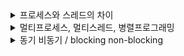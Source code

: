 
<details>

<summary>프로세스와 스레드의 차이</summary>

## 프로세스

- 메모리 상에서 실행중인 프로그램
- 최소 하나의 스레드를 보유하고 있으며, 각각 별도의 주소 공간을 독립적으로 할당받는다. (code, data, heap, stack)

**특징**

- 최소 1개의 스레드를 가지고 있다.
- 각 프로세스는 별도의 주소 공간에서 실행되며, 한 프로세스는 다른 프로세스는 다른 프로세스의 변수나 자료구조에 접근할 수 없다.
- 다른 프로세스의 자원에 접근하려면 프로세스 간의 통신(IPC, Inter-Process Communication)을 사용해야 한다.
  - ex) 파이프, 파일, 소켓 등을 이용한 통신

![img.png](img.png)

- code
  - 실행할 프로그램의 코드나 명령어들이 기계어 형태로 저장된 영역
  - CPU는 코드 영역에 저장된 명령어들을 하나씩 처리한다.


- data
  - 코드에서 선언한 전역 변수와 정적 변수가 저장되는 영역
  - 프로그램이 실행되면서 할당되고 종료되면서 소멸한다.


- stack
  - 함수 안에서 선언된 지역변수, 매개변수, 리턴값 들이 저장되는 영역
  - 함수 호출시 기록되고 종료되면 제거된다.


- heap
  - 관리가 가능한 데이터 이외의 다른 형태의 데이터를 관리하기 위한 자유공간

![img_2.png](img_2.png)




---

## 스레드

- 프로세스 안에서 실행되는 흐름 단위
- 프로세스의 특정한 수행 경로
- 프로세스가 할당받은 자원을 이용하는 실행의 단위
- stack만 따로 할당받고 나머지 영역은 스레드끼리 서로 공유

![img_1.png](img_1.png)


**특징**

- 스레드는 프로세스 내에서 각각 stack만 따로 할당받고 code, data, heap 영역은 공유한다.
- 각각의 스레드는 별도의 레지스터와 스택을 갖고 있지만, 힙 메모리는 서로 읽고 쓸 수 있다.
- 한 스레드가 프로세스 자원을 변경하면, 다른 이웃 스레드(sibling thread)도 그 변경 결과를 즉시 볼 수 있다.


**reference** <br>
https://velog.io/@aeong98/운영체제OS-프로세스와-스레드

</details>

<details>

<summary> 멀티프로세스, 멀티스레드, 병렬프로그래밍 </summary>

## 멀티프로세스

- 두 개 이상 다수의 프로세서(CPU)가 협력적으로 하나 이상의 작업(Task)을 동시에 처리하는 것
- 각 프로세스 간 메모리 구분이 필요하거나 독립된 주소 공간을 가져야 할 경우 사용

**장점**

- 독립된 구조로 안정성이 높다.
- 프로세스 중 하나에 문제가 생겨도 다른 프로세스에 영향을 주지 않는다.


**단점**

- 멀티스레드보다 많은 메모리 공간과 CPU 시간을 차지한다.
- 독립된 메모리 영역이기 때문에 작업량이 많을수록, `Context Switching`이 자주 일어나서 주소 공간의 공유가 잦을 경우 오버헤드가 발생해 성능 저하가 발생할 수 있다.
- `Context Switching` 과정에서 캐시 메모리 초기화 등 무거운 작업이 실행되면서 오버헤드 발생

`Context Switching`
- CPU는 한 번에 하나의 프로세스만 실행 가능
- CPU에서 여러 프로세스를 돌아가면서 작업을 처리하는데 이 과정을 말한다.
- 즉, 동작 중인 프로세스가 대기하면서 해당 프로세스 상태(Context)를 보관하고, 대기하고 있던 다음 순서의 프로세스가 동작하면서 이전에 보관했던 프로세스의 상태를 복구하는 작업


---


## 멀티스레드

- 하나의 프로세스에 여러 스레드로 자원을 공유하며 작업을 나누어 수행하는 것

**장점**

- Context Switching 할 때 공유하고 있는 메모리만큼 메모리 자원을 아낄 수 있다.
- 프로세스 내의 stack 영역을 제외한 모든 메모리를 공유하기 때문에 통신 부담이 적어 응답 시간이 빠르다.


**단점**

- 스레드 하나가 프로세스 내 자원을 망치면 모든 프로세스가 종료될 수 있다.
- 자원을 공유하기 때문에 필연적으로 동기화 문제가 발생할 수밖에 없다. 교착상태가 발생하지 않도록 주의해야 한다.


_동기화 문제(Synchronization Issue)_

멀티스레드를 사용하면 각각의 스레드 중 어떤 것이 어떤 순서로 실행될지 그 순서를 알 수 없다. 

만약 A 스레드가 어떤 자원을 사용하다가 B 스레드로 제어권이 넘어간 후 B 스레드가 해당 자원을 수정했을 때, 다시 제어권을 받은 A 가 해당 자원에 접근하지 못하거나, 바뀐 자원에 접근하게 되는 오류가 발생할 수 있다.

스케줄링은 운영체제가 자동으로 구현해주지 않기 때문에 프로그래머가 적절한 기법을 직접 구현해야 하므로 프로그래밍을 할 때 멀티스레드를 사용하려면 신중해야 한다.




---

## 병렬프로그래밍

https://hbase.tistory.com/308

https://velog.io/@honeyoung_0117/병렬처리

**reference** <br>
https://velog.io/@xxhaileypark/멀티-스레드Multi-Thread-멀티-프로세스Multi-process



</details>


<details>

<summary>동기 비동기 / blocking non-blocking</summary>

## 동기(Synchronous)와 비동기(Asynchronous)

### 동기

- 요청과 그 결과가 동시에 일어나는 것
- 요청 후 결과가 와야만 그 다음 작업이 이루어진다.


- 간단하고 직관적
- 호출한 쪽에서 작업 완료 여부를 신경 쓴다.


### 비동기

- 요청과 그 결과가 동시에 일어나지 않는 것
- 요청 후 결과가 오는 동안 그 다음 작업이 이루어지는 방식


- 동기보다 복잡
- 어떠한 일을 처리하는 동안 다른 일을 할 수 있어 자원을 효율적으로 사용할 수 있다.
- 호출된 쪽에서 작업 완료 여부를 신경 쓴다.


![img_3.png](img_3.png)



---

## blocking non-blocking

### Blocking

- 호출된 함수가 자신의 작업을 모두 끝낼 때까지 제어권을 가지고 있어 호출한 함수가 대기하도록 한다.


### Non-Blocking

- 호출된 함수가 바로 return해서 호출한 함수에게 제어권을 줌으로써 다른 일을 할 수 있게 한다.


### Non-Blocking & Synchronous

- Non-Blocking은 바로 리턴해서 제어권을 넘겨주고, 동기는 작업 완료 여부를 호출한 쪽에서 신경쓴다.
- 즉, 호출을 하면 바로 반환이 되고, 다른 일을 수행하는데 작업이 완료되었는지 계속 물어보는 일을 추가로 수행한다.

### Blocking & Asynchronous

- Blocking은 작업이 끝날 때까지 제어권을 계속 가지고 있고, 비동기는 작업 완료 여부를 호출된 쪽에서 신경쓴다.


**reference** <br>
https://velog.io/@daybreak/동기-비동기-처리 <br>
https://velog.io/@soyeon207/동기-비동기-blocking-non-blocking <br>
https://lu-coding.tistory.com/15
</details>